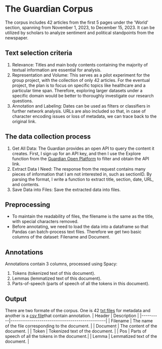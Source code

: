 # The Guardian Corpus
The corpus includes 42 articles from the first 5 pages under the 'World' section, spanning from November 1, 2023, to December 15, 2023. It can be utilized by scholars to analyze sentiment and political standpoints from the newspaper.

## Text selection criteria
1. Relevance:
Titles and main body contents containing the majority of textual information are essential for analysis.
2. Representation and Volume:
This serves as a pilot experiment for the group project, with the collection of only 42 articles. For the eventual project, the plan is to focus on specific topics like healthcare and a particular time span. Therefore, exploring larger datasets under a specific domain would be better to thoroughly investigate our research questions.
3. Annotation and Labeling:
Dates can be used as filters or classifiers in further network analysis. URLs are also included so that, in case of character encoding issues or loss of metadata, we can trace back to the original link.

## The data collection process
1. Get All Data:
The Guardian provides an open API to query the content it creates. First, I sign up for an API key, and then I use the Explore function from the [Guardian Open Platform](https://open-platform.theguardian.com/explore/) to filter and obtain the API link.
2. Extract Data I Need:
The response from the request contains many pieces of information that I am not interested in, such as sectionID. By parsing the format, I write a function to extract title, section, date, URL, and contents.
3. Save Data into Files:
Save the extracted data into files.

## Preprocessing
- To maintain the readability of files, the filename is the same as the title, with special characters removed.
- Before annotating, we need to load the data into a dataframe so that Pandas can batch-process text files. Therefore we get two basic columns of the dataset: Filename and Document.

## Annotations
Annotations contain 3 columns, processed using Spacy:
1. Tokens (tokenized text of this document).
2. Lemmas (lemmatized text of this document).
3. Parts-of-speech (parts of speech of all the tokens in this document).

## Output
There are two formate of the corpus. One is 42 [txt files](https://github.com/Gmin-test/RUG_DH_CD_LAB_Week5/tree/main/guardian_corpus) for metadata and another is a [csv file](https://github.com/Gmin-test/RUG_DH_CD_LAB_Week5/blob/main/Guardian_corpus_annotated.csv)that contain annotation.
| Header   | Description                                     |
|----------|-------------------------------------------------|
| Filename | The name of the file corresponding to the document. |
| Document | The content of the document.                     |
| Token    | Tokenized text of the document.                  |
| Pos      | Parts of speech of all the tokens in the document.|
| Lemma    | Lemmatized text of the document.                 |
